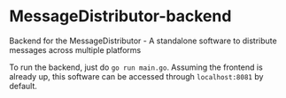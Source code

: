 # MessageDistributor-backend
Backend for the MessageDistributor - A standalone software to distribute messages across multiple platforms

To run the backend, just do `go run main.go`. Assuming the frontend is already up, this software can be accessed through `localhost:8081` by default.
